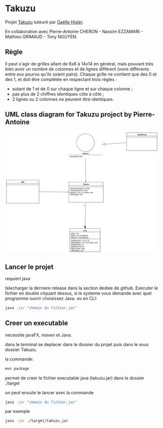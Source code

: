 # Takuzu
Projet <a href="https://fr.wikipedia.org/wiki/Takuzu">Takuzu</a> tuteuré par <a href="http://www.lirmm.fr/~hisler/">Gaëlle Hisler</a>.

En collaboration avec Pierre-Antoine CHERON - Nassim EZZAMARI - Mathieu GRIMAUD - Tony NGUYEN.


## Règle

<p>
	Il peut s'agir de grilles allant de 6x6 à 14x14 en général, mais pouvant très bien avoir un nombre de colonnes et de lignes différent (voire différents entre eux pourvu qu'ils soient pairs). Chaque grille ne contient que des 0 et des 1, et doit être complétée en respectant trois règles :
</p>

<ul>
	<li>autant de 1 et de 0 sur chaque ligne et sur chaque colonne&nbsp;;</li>
	<li>pas plus de 2 chiffres identiques côte à côte&nbsp;;</li>
	<li>2 lignes ou 2 colonnes ne peuvent être identiques.</li>
</ul>

<h2>UML class diagram for Takuzu project by Pierre-Antoine</h2>

<img src="./Takuzu/Ressources/Main3.svg" alt="UML class diagram for Takuzu project by Pierre-Antoine">

## Lancer le projet

requiert java

telecharger la derniere release dans la section dediee de github.
Executer le fichier en double cliquant dessus, si le systeme vous demande avec quel programme ouvrir choisissez Java.
ou en CLI:
```bash
java -jar "chemin du fichier.jar"
``` 

## Creer un executable
necessite javaFX, maven et Java.

dans le terminal se deplacer dans le dossier du projet puis dans le sous dossier Takuzu.

la commande: 
```bash
mvn package
```
permet de creer le fichier executable java (takuzu.jar) dans le dossier ./target

on peut ensuite le lancer avec la commande
```bash
java -jar "chemin du fichier.jar"
```
par exemple
```bash
java -jar ./target/takuzu.jar
```